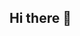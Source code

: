 ## Hi there 👋

<!--
**seth226/Seth226** is a ✨ _special_ ✨ repository because its `README.md` (this file) appears on your GitHub profile.

Here are some ideas to get you started:

- 🔭 I am currently a second year electrical engineerging student
